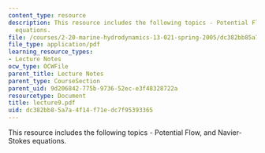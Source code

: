 ```yaml
---
content_type: resource
description: This resource includes the following topics - Potential Flow, and Navier-Stokes
  equations.
file: /courses/2-20-marine-hydrodynamics-13-021-spring-2005/dc382bb85a7a4f14f71edc7f95393365_lecture9.pdf
file_type: application/pdf
learning_resource_types:
- Lecture Notes
ocw_type: OCWFile
parent_title: Lecture Notes
parent_type: CourseSection
parent_uid: 9d206842-775b-9736-52ec-e3f48328722a
resourcetype: Document
title: lecture9.pdf
uid: dc382bb8-5a7a-4f14-f71e-dc7f95393365
---
```

This resource includes the following topics - Potential Flow, and Navier-Stokes equations.

